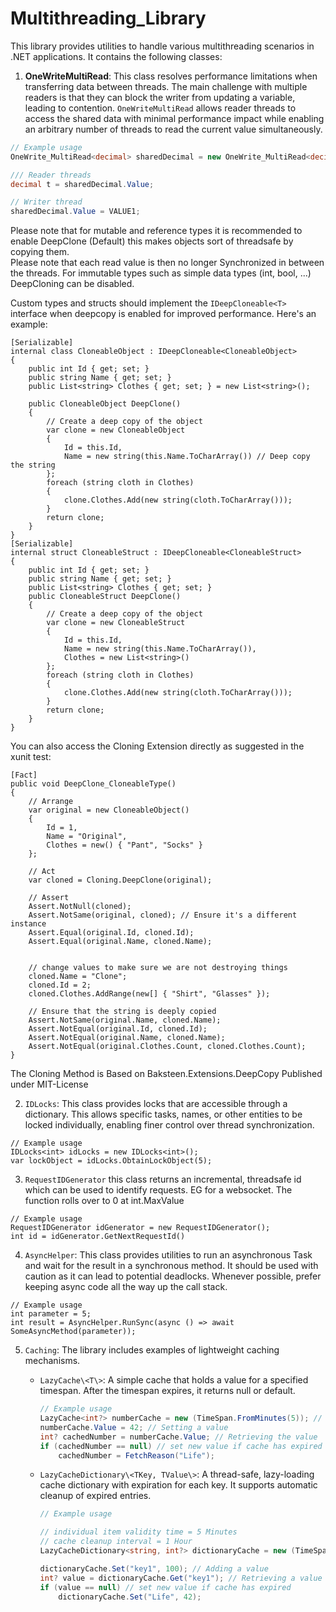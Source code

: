 # Multithreading_Library

This library provides utilities to handle various multithreading scenarios in .NET applications. It contains the following classes:

1. **OneWriteMultiRead**: This class resolves performance limitations when transferring data between threads. 
The main challenge with multiple readers is that they can block the writer from updating a variable, leading to contention. `OneWriteMultiRead` allows reader threads to access the shared data with minimal performance impact while enabling an arbitrary number of threads to read the current value simultaneously.

```csharp
// Example usage
OneWrite_MultiRead<decimal> sharedDecimal = new OneWrite_MultiRead<decimal>(100);

/// Reader threads
decimal t = sharedDecimal.Value;

// Writer thread
sharedDecimal.Value = VALUE1;
```

Please note that for mutable and reference types it is recommended to enable DeepClone (Default) this makes objects sort of threadsafe by copying them.  
Please note that each read value is then no longer Synchronized in between the threads. For immutable types such as simple data types (int, bool, ...) DeepCloning can be disabled.

Custom types and structs should implement the `IDeepCloneable<T>` interface when deepcopy is enabled for improved performance. Here's an example:
```
[Serializable]
internal class CloneableObject : IDeepCloneable<CloneableObject>
{
    public int Id { get; set; }
    public string Name { get; set; }
    public List<string> Clothes { get; set; } = new List<string>();

    public CloneableObject DeepClone()
    {
        // Create a deep copy of the object
        var clone = new CloneableObject
        {
            Id = this.Id,
            Name = new string(this.Name.ToCharArray()) // Deep copy the string
        };
        foreach (string cloth in Clothes)
        {
            clone.Clothes.Add(new string(cloth.ToCharArray()));
        }
        return clone;
    }
}
[Serializable]
internal struct CloneableStruct : IDeepCloneable<CloneableStruct>
{
    public int Id { get; set; }
    public string Name { get; set; }
    public List<string> Clothes { get; set; }
    public CloneableStruct DeepClone()
    {
        // Create a deep copy of the object
        var clone = new CloneableStruct
        {
            Id = this.Id,
            Name = new string(this.Name.ToCharArray()),
            Clothes = new List<string>()
        };
        foreach (string cloth in Clothes)
        {
            clone.Clothes.Add(new string(cloth.ToCharArray()));
        }
        return clone;
    }
}
```

You can also access the Cloning Extension directly as suggested in the xunit test:
```
[Fact]
public void DeepClone_CloneableType()
{
    // Arrange
    var original = new CloneableObject()
    {
        Id = 1,
        Name = "Original",
        Clothes = new() { "Pant", "Socks" }
    };

    // Act
    var cloned = Cloning.DeepClone(original);

    // Assert
    Assert.NotNull(cloned);
    Assert.NotSame(original, cloned); // Ensure it's a different instance
    Assert.Equal(original.Id, cloned.Id);
    Assert.Equal(original.Name, cloned.Name);


    // change values to make sure we are not destroying things
    cloned.Name = "Clone";
    cloned.Id = 2;
    cloned.Clothes.AddRange(new[] { "Shirt", "Glasses" });

    // Ensure that the string is deeply copied
    Assert.NotSame(original.Name, cloned.Name);
    Assert.NotEqual(original.Id, cloned.Id);
    Assert.NotEqual(original.Name, cloned.Name);
    Assert.NotEqual(original.Clothes.Count, cloned.Clothes.Count);
}
```
The Cloning Method is Based on Baksteen.Extensions.DeepCopy Published under MIT-License

2. `IDLocks`: This class provides locks that are accessible through a dictionary. This allows specific tasks, names, or other entities to be locked individually, enabling finer control over thread synchronization.
```
// Example usage
IDLocks<int> idLocks = new IDLocks<int>();
var lockObject = idLocks.ObtainLockObject(5);
```

3. `RequestIDGenerator` this class returns an incremental, threadsafe id which can be used to identify requests. EG for a websocket. The function rolls over to 0 at int.MaxValue
```
// Example usage
RequestIDGenerator idGenerator = new RequestIDGenerator();
int id = idGenerator.GetNextRequestId()
```

4. `AsyncHelper`: This class provides utilities to run an asynchronous Task and wait for the result in a synchronous method. It should be used with caution as it can lead to potential deadlocks. Whenever possible, prefer keeping async code all the way up the call stack.
```
// Example usage
int parameter = 5;
int result = AsyncHelper.RunSync(async () => await SomeAsyncMethod(parameter));
```

5. `Caching`: The library includes examples of lightweight caching mechanisms.
    - `LazyCache\<T\>`: A simple cache that holds a value for a specified timespan. After the timespan expires, it returns null or default.

        ```csharp
        // Example usage
        LazyCache<int?> numberCache = new (TimeSpan.FromMinutes(5)); // values are valid for 5 Minutes
        numberCache.Value = 42; // Setting a value
        int? cachedNumber = numberCache.Value; // Retrieving the value
        if (cachedNumber == null) // set new value if cache has expired
            cachedNumber = FetchReason("Life");
        ```

    - `LazyCacheDictionary\<TKey, TValue\>`: A thread-safe, lazy-loading cache dictionary with expiration for each key. It supports automatic cleanup of expired entries.

        ```csharp
        // Example usage
    
        // individual item validity time = 5 Minutes
        // cache cleanup interval = 1 Hour
        LazyCacheDictionary<string, int?> dictionaryCache = new (TimeSpan.FromMinutes(5), TimeSpan.FromHours(1));
    
        dictionaryCache.Set("key1", 100); // Adding a value
        int? value = dictionaryCache.Get("key1"); // Retrieving a value
        if (value == null) // set new value if cache has expired
            dictionaryCache.Set("Life", 42);
        ```